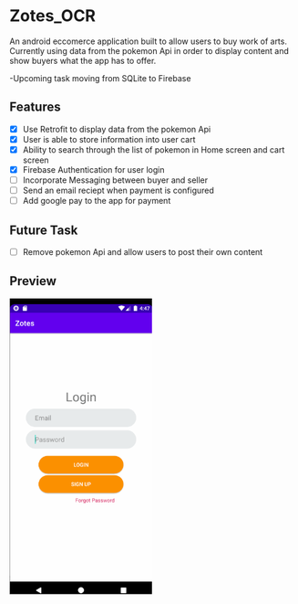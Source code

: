 # Zotes_OCR

An android eccomerce application built to allow users to buy work of arts.
Currently using data from the pokemon Api in order to display content and show buyers what the app has to offer. 

-Upcoming task moving from SQLite to Firebase


## Features 
- [x] Use Retrofit to display data from the pokemon Api
- [x] User is able to store information into user cart
- [x] Ability to search through the list of pokemon in Home screen and cart screen
- [x] Firebase Authentication for user login
- [ ] Incorporate Messaging between buyer and seller
- [ ] Send an email reciept when payment is configured
- [ ] Add google pay to the app for payment

## Future Task
- [ ] Remove pokemon Api and allow users to post their own content

## Preview
<img src="https://github.com/EChilin5/Zotes_OCR/blob/master/Gif/Zotes_1.gif" width=250><br>
